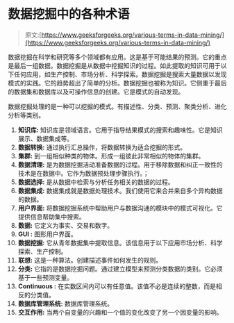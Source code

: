 # 数据挖掘中的各种术语

> 原文:[https://www.geeksforgeeks.org/various-terms-in-data-mining/](https://www.geeksforgeeks.org/various-terms-in-data-mining/)

数据挖掘在科学和研究等多个领域都有应用。这是基于可能结果的预测。它的重点是最后一组数据。数据挖掘是从数据中挖掘知识的过程。如此提取的知识可用于以下任何应用，如生产控制、市场分析、科学探索。数据挖掘是搜索大量数据以发现模式的实践。它的趋势超出了简单的分析。数据挖掘也被称为知识。它侧重于最后的数据集和数据库以及可操作信息的创建。它是模式的自动发现。

数据挖掘处理的是一种可以挖掘的模式。有描述性、分类、预测、聚类分析、进化分析等类别。

1.  **知识库:**
    知识库是领域语言。它用于指导结果模式的搜索和趣味性。它是知识展示、数据集成等。
2.  **数据转换:**
    通过执行汇总操作，将数据转换为适合挖掘的形式。
3.  **集群:**
    到一组相似种类的物体。形成一组彼此非常相似的物体的集群。
4.  **数据清理:**
    是为数据挖掘活动准备数据的过程。用于移除数据和纠正一致性的技术是在数据中。它作为数据预处理步骤执行。；
5.  **数据选择:**
    是从数据中检索与分析任务相关的数据的过程。
6.  **数据集成:**
    数据集成就是数据处理技术。我们使用它来合并来自多个异构数据的数据。
7.  **用户界面:**
    将数据挖掘系统中帮助用户与数据沟通的模块中的模式可视化。它提供信息帮助集中搜索。
8.  **数据:**
    它定义为事实、交易和数字。
9.  **GUI :**
    图形用户界面。
10.  **数据挖掘:**
    它从青年数据集中提取信息。该信息用于以下应用市场分析、科学探索、生产控制。
11.  **联想:**
    这是一种算法。创建描述事件如何发生的规则。
12.  **分类:**
    它指的是数据挖掘问题。通过建立模型来预测分类数据的类别。它必须基于一些预测变量。
13.  **Continuous :**
    在实数区间内可以有任意值。该值不必是连续的整数，而是相反的分类值。
14.  **数据库管理系统:**
    数据库管理系统。
15.  **交互作用:**
    当两个自变量的兴趣和一个值的变化改变了另一个因变量的影响。